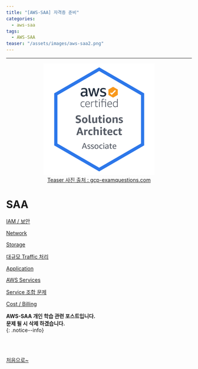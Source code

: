 ```yaml
---
title: "[AWS-SAA] 자격증 준비"
categories:
  - aws-saa
tags:
  - AWS-SAA
teaser: "/assets/images/aws-saa2.png"
---
```

<!-- Created by Chae Seung Min - CarefreeLife
Visit my Programming blog: https://carefreelife98.github.io --> 
---

<div style="text-align: center;">
  <img src="/assets/images/aws-saa.png" alt="aws-saa_Procdess" width="60%" min-width="200px" itemprop="image"><br>
  <a href="https://www.gcp-examquestions.com/course/aws-certified-solutions-architect-associate-saa-c02-actual-exam/">Teaser 사진 출처 : gcp-examquestions.com</a>
</div>


# SAA

[IAM / 보안](/aws-saa/IAM-Security/)

[Network](/aws-saa/Network/)

[Storage](/aws-saa/Storage/)

[대규모 Traffic 처리](/aws-saa/Traffic/)

[Application](/aws-saa/Application/)

[AWS Services](/aws-saa/AWS-Services/)

[Service 조합 문제](/aws-saa/Service-Combination/)

[Cost / Billing](/aws-saa/Cost-Billing/)





**AWS-SAA 개인 학습 관련 포스트입니다.** <br>
**문제 될 시 삭제 하겠습니다.** <br>
{: .notice--info}


<br><br>

[처음으로~](#)